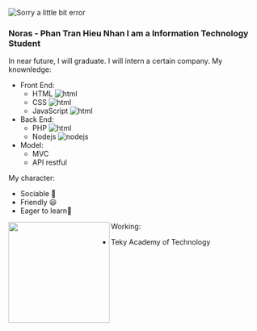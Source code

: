 ![Sorry a little bit error](https://lh3.googleusercontent.com/NVQ7xy6O553t-hFYwm6yKGCCM_vJYs7wXEfSR7aPniMfMZGm-56XaBrcIIfygd9TUVTeqmFGAevjP9gJkcH8r25QF3lAZAuEH-se_sJHLHqCWzKoDP3LDq32I0Z97Yfp7Wv_f6-fZGuB_PaOG5C5VGYv_JOJihQAUJmW-kp65zPZoYMvDerR4qVEz4zoDYW5MxG08GL7evJk9kd-7iykCU4M8aBOO3Y7q3NTZ90xh_wtg5qp5EBBrRVwp98DZlARENONPk-YmK3Irp4AZ2J1Nb4Qb3h85dEY1pa4QpMSUhQcWVDT8ztjezC1MN5woUZlUBrHXoY-nmtoMx8OXPrBb03QLX5FJ8RNJoG90Oac0TjlhQ2YMs8F8vpgBzf-RAA1SQjpXH_B5ga3bdzrBbYG2MYAPRagiltQGifVltV4G5XurY1UUcqAcA9ZE1OHSLThsBz04vIlSoAOZ0Nii4ARVEZffDdd_e1gFbFSx2N4QDHW6mT-f4149Oj9E_HOtSuYPM6sn39sQoBYUhonl8nVO9whFlkun9xd7IyII5kxY2AmKTiqMYZAOOMfq1gkTEdHgYIayQDq5uS6bK6T0oTYFxU7aS4Aw7IJrJOG1KqW9xuAX935HJ2c3kEUuRATiOWeaj3NAHoE64SMw4XR9eWEapgXGspGrkY4CJoyZygMgxDsUEX50-3eSX5qLIpdbLk=w1280-h720-no?authuser=1)
### Noras - Phan Tran Hieu Nhan I am a Information Technology Student
In near future, I will graduate. I will intern a certain company.
My knownledge:
* Front End:
  * HTML ![html](https://lh3.googleusercontent.com/cx4PXNfKLKG9OPKOlV53vJKwTEQcRm8Rt3k-dCUisYekHAmA3EAXN4xhrcoLq2UsFuB6z_E0VQMC7Um7svIl8kXXJOaV7IkBFwr_D28qOzyePBoWeuRJfXpBL9PODTu8SRUASXZ-J5LV2rTzJDTde3Qf03JsI8S8AgdI41u-AFe23frQf7ruX2VNL2WjxYoh95Iqzy0FK0uzuTtzaCsykfpjve2VraTW1PLNnJ6hrryo5own_GYUAO09bw4ZVj4Xw20mt4n5gs22-uur2WdzNGddQAmB-T3UXSuzoixcgxafqbj39K6_jyjvEu5kaBCIPb-bJRrPxmGl5_SfYZmdIBCt7yK9T3eSlBaaRMl4np8N5-dVtYr6Yz2HRwtWV4jMjxnx37ltJy5mO14pcDo3hNy12ah60BZ01IMBsRZAAZWfF3XDS2xl5kiMCSXdHLZRYRdm1LD4TGbfTD4MNFzKqyk-dyI0ia7Q3Ej0wy9ACybeY-KNxqQ9-s6gd0ro_41m8xlE4mZ5Xgf2ey4fdmqKi1wx4yL_Xypp86Zx-icPjXGf4bOqwajQggN7_EZb1Z1xPfQnlYAC5v4X6flNreEduKzv4up5l9ONve1yeS4awOKTeWtyLcMRqB1URFg56RfMVDStQOGdTowunckct88Q2zLYa15_tgJRYESI6m9jfOnCOzXMFKwTwbgygi93x8w=s16-no?authuser=1)
  * CSS ![html](https://lh3.googleusercontent.com/ly_HbrzpGiPmX3UtPU0wEeGIKklxsasxTc1SeiHeRcHkNEw_IFBTvfEIURAlvF_SUqgwor-3O4pHRnbvvh8d0ff9x9uqROM2C4lURKw4gf_6ClfHFfUThyn6i5ce0306wnyk1Hmm8HILehECpRJskUYmlFakQZAYexbvDSTJopef3bu6JRJMGDhS30RRKWdmaefcYtvkzC6wbm-q-JqrAOgCC7354a1Go59VyX2quIiyj7adxDizTC-yIRbqCowrHNEF40bfgdditp2NeI-TeK9q8XTyK9XVWI8iAf7IWgJg0B6hSOK1Bvas2AJQHcQXxbi1dkt_vDpSVN4HmT0MWkMmLkm5v2gwR4sc0GMO8-oW0sZwhkgjf1XZ7JiRn3gxXQ3uMrRPOn51tyfRrPbZgdVNyZd-uG0AhGexX02uZ3DuMbr7bYPAmO5pSp9a2DZJkv5_ksiYIvRcEwUodiVf5mc49opUcsXgl3UWwwEkrKyTWGM83jlGUTciiMVQWRc2HarswWxARr9QPlMoWlsdLzMGxpTBlvoeZ33qA5yF5QPE8iTJLgeSzqwg_oSU-mM422xL5KymDAXKxp9KrN-HmWxH4hr9AEtCXlYUHOfIUCl2TdzeRDF8_EdXJB1KCJ7xk9RDKtbDsM54KXul-LyoaR51hacSN8w-jWaVhes-gkMR0mmcBzLDny9kR4GPiSE=s24-no?authuser=1)
  * JavaScript ![html](https://lh3.googleusercontent.com/Nd-ReZ0bCnjSk0CrEhlnZ6QnNM1z_Irw1V64V8daDn3oyXFf0vj-KLrw-zWWT2FwwaP-1qbkR4L6Fm7vFj_tpQJBvm1PFwuyJgQHzymG8qZjhHBrOfyfwGokLADXTwaZrOovKce5c7PWREwt8hSBQERaxeDuDlsLcxX9GT1UX-SH6ZaPZbasyyj12faZlfVoyCrxyL7GSCe1PNP0lo42aIa26oFWZoKfbN_zE2QaJmPo4ushwM25Uzzshvc6ONCqvKhgI2XbV6VnWpfdPTL59KzYA2tIPWcZSEQxOsCAsGcg0bPazc72MHl1I1IFGOeqVLCkpXkUurp_5qXv8bzbzxuJDNtUNN0K3WCG5GHPHOyj_6rdi8yogW8o8YWsL2pWU5s3U7i0Go7Gp70Z_Xo1K2Znl3bCMgnxKQFAFgbB2QJJvqdjGCJeYboOMX0_0_bR5215-cv0u5GZT0ROcIF8KSB2EKMxrHvOfNaP-Hx7brOrcv__ikGFL3zoPj8mmgVQwJwlqo58vnvkhI6DHDM3zlxJkaBuG5zDCMQgGTwCaY9vuTYyD6tdjJDJwIc6l7owlg-XyYuRVnBtf0xgCovHBC1_as2m-tQOeZI6e0A-Ag7Innhq4x4-DwI1S1b2Bf3mW4C8DN2HLyrXrwp3m1JtNXR-f-TSWmAnP7pZ7pEsHVS-Rxo3XIYUutq0BSlBQHE=s24-no?authuser=1)
* Back End:
  * PHP ![html](https://lh3.googleusercontent.com/y9KyFmE78ogLu1BGcOzOwtY6g3_SQS6xUdrHFTA9Znt7iuTWB_hsKFuXTsM0GqIuGA78Qz1XXhs2mlljG-XCUNnBdsaCiQmU4qZ4ChDc-rnPu82ZS3MHQppRnHyC8-YM4dbbexFFVtYRc4ZjJwc3iijd3K07EfNZX64yHk8RTzfuWiCRxAgyhPKlLHstzknJbFXFc2uU7yBidfhrCOWY6FLqblgzt97-XoBLUgWhdnbY6pM7szKxIzNQ-XcQBAHhSMoPfITWc8K7AgFnKfKl_ZkT6WuaI6r-dG3xX_7viK_JPu1CyjJIC0ismONicttENMaKu3HEknRkzvZKMSLDlcjlN3B9Ys-frSldm5fAWg6764AC4O8VGa04rDNjBO_bsPFBpHutfpHXeS73B0rS9jiEnGEKz93M9hkJW-UA3O3K06rPiM8dtwh_OK4ioJSGyalegTEhKqvtKNh0Ok1ytxKx0DqLNYfzudYSzhpVq5z28nri_UnXjfZM2rUsjCeynaay7Di2F0PXYW2KXIWhRLaqh92IsBT5qAmw0uZCmtZgNSKkFHdzf4Lbrz7hVSDpebPLi0W6DrMBzD-6MPZcZikQ_MRtufdGxI_XHaZ8lZ7vXX4lUpw4tz-_rr9oi_dJ-_sh4qlfnKk_FVKa6EY62mL4nThhy28tsnQf-DzrOvltBSqCPI2_x0rdfuPPMaw=s24-no?authuser=1)
  * Nodejs ![nodejs](https://lh3.googleusercontent.com/F2Cz5G6dV39m1NO0cJpa5Idtu0mzaMVqP6KrekL7kGhTupG36CCYxwRYPohPvO6g0rCMIyMDUHtOro3-BQEprmvfZ78P_EQHuEJi4xYMVsGKxJ7f6Ct49PTEo7StEacq6AfmFF9JElaSLQWkn5tPpwon-jXs7Dr4mSwwe08aGqf4u9Nv0o1VHiI7ulaE9WDsvYH_2nzTfIvJkYNHk9cMUD8wZnPjA9GGCGybJaqkxUbO24-cui0MBvi7NPQLYioM3D7zJJbFCKb4KPG1GNmfyYrwD2fBYqWqYGyRKgfiimI2JYhUahobOMUw9YbGqe0NmxjIAiyMYrPBrueO422-qLOInn9-e2GYwchCdtNB2N4pOplAqsecazDkVkqp-dILepK8bMLlbNe6NtJ5tCeAbUY0zMn1GhYlRb7FvIL9BcDUwlf5hfqc05A33QYYfuKkExzQXAjYc1W-YqlyW5FOJrhXQ8PvEy2ShrbY2q-7_K8n53yoddVFQgUCi-TIrWqRTp-XzBeUAiWyx039zqO2iNz_5OoHbiaQ2jeI4-88XfJq4Xnl0KNjfYP8vKeHmoBbdFXqktCPTfHmFOb_7zmhnWcnSgiQr9vGXxfbhF2DgOQZUhfBTyaeqdHuEJhic5GMPzTTsGi46JiTlERghT5r6hKVZGntCx42PrF6H-ALCmgoqzSD8GmrlBsir7dU0eA=s24-no?authuser=1)
* Model: 
  * MVC
  * API restful

My character:
* Sociable 🤘
* Friendly 😃
* Eager to learn📝

<a href="https://github.com/nhandora123"><img align="left" width="auto" height="200" src="https://res.cloudinary.com/kimwy/image/upload/v1598840300/easyfrontend/programming_hgngx9.png"></a>Working: 
 * Teky Academy of Technology 
